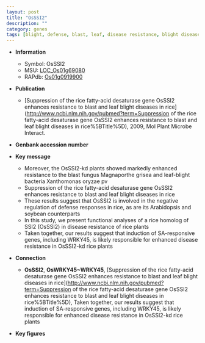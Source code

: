 ```yaml
---
layout: post
title: "OsSSI2"
description: ""
category: genes
tags: [blight, defense, blast, leaf, disease resistance, blight disease, disease, defense response]
---
```


* **Information**  
    + Symbol: OsSSI2  
    + MSU: [LOC_Os01g69080](http://rice.plantbiology.msu.edu/cgi-bin/ORF_infopage.cgi?orf=LOC_Os01g69080)  
    + RAPdb: [Os01g0919900](http://rapdb.dna.affrc.go.jp/viewer/gbrowse_details/irgsp1?name=Os01g0919900)  

* **Publication**  
    + [Suppression of the rice fatty-acid desaturase gene OsSSI2 enhances resistance to blast and leaf blight diseases in rice](http://www.ncbi.nlm.nih.gov/pubmed?term=Suppression of the rice fatty-acid desaturase gene OsSSI2 enhances resistance to blast and leaf blight diseases in rice%5BTitle%5D), 2009, Mol Plant Microbe Interact.

* **Genbank accession number**  

* **Key message**  
    + Moreover, the OsSSI2-kd plants showed markedly enhanced resistance to the blast fungus Magnaporthe grisea and leaf-blight bacteria Xanthomonas oryzae pv
    + Suppression of the rice fatty-acid desaturase gene OsSSI2 enhances resistance to blast and leaf blight diseases in rice
    + These results suggest that OsSSI2 is involved in the negative regulation of defense responses in rice, as are its Arabidopsis and soybean counterparts
    + In this study, we present functional analyses of a rice homolog of SSI2 (OsSSI2) in disease resistance of rice plants
    + Taken together, our results suggest that induction of SA-responsive genes, including WRKY45, is likely responsible for enhanced disease resistance in OsSSI2-kd rice plants

* **Connection**  
    + __OsSSI2__, __OsWRKY45~WRKY45__, [Suppression of the rice fatty-acid desaturase gene OsSSI2 enhances resistance to blast and leaf blight diseases in rice](http://www.ncbi.nlm.nih.gov/pubmed?term=Suppression of the rice fatty-acid desaturase gene OsSSI2 enhances resistance to blast and leaf blight diseases in rice%5BTitle%5D), Taken together, our results suggest that induction of SA-responsive genes, including WRKY45, is likely responsible for enhanced disease resistance in OsSSI2-kd rice plants

* **Key figures**  


